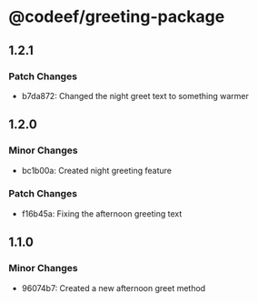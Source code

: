 # @codeef/greeting-package

## 1.2.1

### Patch Changes

- b7da872: Changed the night greet text to something warmer

## 1.2.0

### Minor Changes

- bc1b00a: Created night greeting feature

### Patch Changes

- f16b45a: Fixing the afternoon greeting text

## 1.1.0

### Minor Changes

- 96074b7: Created a new afternoon greet method
